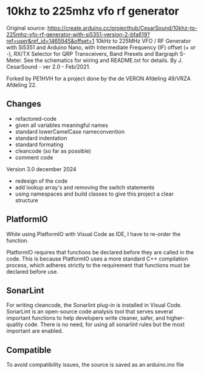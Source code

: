 10khz to 225mhz vfo rf generator
==================================

  Original source: https://create.arduino.cc/projecthub/CesarSound/10khz-to-225mhz-vfo-rf-generator-with-si5351-version-2-bfa619?ref=user&ref_id=1465945&offset=1
  10kHz to 225MHz VFO / RF Generator with Si5351 and Arduino Nano, with Intermediate Frequency (IF) offset
  (+ or -), RX/TX Selector for QRP Transceivers, Band Presets and Bargraph S-Meter. See the schematics for
  wiring and README.txt for details. By J. CesarSound - ver 2.0 - Feb/2021. 
  
  Forked by PE1HVH for a project done by the de VERON Afdeling 49/VRZA Afdeling 22.
  
  Changes   
  -------
   * refactored-code
   * given all variables meaningful names
   * standard lowerCamelCase nameconvention
   * standard indentation
   * standard formating
   * cleancode (so far as possible)
   * comment code 
   
  Version 3.0 december 2024
   * redesign of the code
   * add lookup array's and removing the switch statements
   * using namespaces and build classes to give this project a clear structure
   
   
  PlatformIO
  ----------
  While using PlatformIO with Visual Code as IDE, I have to re-order the function.
  
  PlatformIO requires that functions be declared before they are called in the code. This is because PlatformIO uses a more standard C++ compilation process,
  which adheres strictly to the requirement that functions must be declared before use.

  SonarLint
  ---------
  For writing cleancode, the Sonarlint plug-in is installed in Visual Code. 
  SonarLint is an open-source code analysis tool that serves several important functions to help developers write cleaner, safer, and higher-quality code. 
  There is no need, for using all sonarlint rules but the most important are enabled.
  
  Compatible
  ----------
  To avoid compatibility issues, the source is saved as an arduino.ino file
  

  

